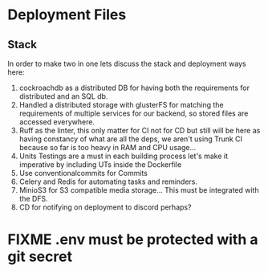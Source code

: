 # Deployment Files

## Stack

In order to make two in one lets discuss the stack and deployment ways here:

1. cockroachdb as a distributed DB for having both the requirements for distributed and an SQL db.
2. Handled a distributed storage with glusterFS for matching the requirements of multiple services for our backend, so stored files are accessed everywhere.
3. Ruff as the linter, this only matter for CI not for CD but still will be here as having constancy of what are all the deps, we aren't using Trunk CI because so far is too heavy in RAM and CPU usage...
4. Units Testings are a must in each building process let's make it imperative by including UTs inside the Dockerfile
5. Use conventionalcommits for Commits
6. Celery and Redis for automating tasks and reminders.
7. MinioS3 for S3 compatible media storage... This must be integrated with the DFS.
8. CD for notifying on deployment to discord perhaps?

# FIXME .env must be protected with a git secret
